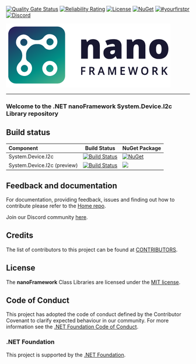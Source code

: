 [![Quality Gate Status](https://sonarcloud.io/api/project_badges/measure?project=nanoframework_lib-nanoframework.System.Device.I2c&metric=alert_status)](https://sonarcloud.io/dashboard?id=nanoframework_lib-nanoframework.System.Device.I2c) [![Reliability Rating](https://sonarcloud.io/api/project_badges/measure?project=nanoframework_lib-nanoframework.System.Device.I2c&metric=reliability_rating)](https://sonarcloud.io/dashboard?id=nanoframework_lib-nanoframework.System.Device.I2c) [![License](https://img.shields.io/badge/License-MIT-blue.svg)](LICENSE) [![NuGet](https://img.shields.io/nuget/dt/nanoFramework.System.Device.I2c.svg?label=NuGet&style=flat&logo=nuget)](https://www.nuget.org/packages/nanoFramework.System.Device.I2c/) [![#yourfirstpr](https://img.shields.io/badge/first--timers--only-friendly-blue.svg)](https://github.com/nanoframework/Home/blob/master/CONTRIBUTING.md) [![Discord](https://img.shields.io/discord/478725473862549535.svg?logo=discord&logoColor=white&label=Discord&color=7289DA)](https://discord.gg/gCyBu8T)

![nanoFramework logo](https://raw.githubusercontent.com/nanoframework/Home/main/resources/logo/nanoFramework-repo-logo.png)

-----

### Welcome to the .NET **nanoFramework** System.Device.I2c Library repository

## Build status

| Component | Build Status | NuGet Package |
|:-|---|---|
| System.Device.I2c | [![Build Status](https://dev.azure.com/nanoframework/System.Device.I2c/_apis/build/status/nanoframework.lib-System.Device.I2c?branchName=develop)](https://dev.azure.com/nanoframework/System.Device.I2c/_build/latest?definitionId=64&branchName=master) | [![NuGet](https://img.shields.io/nuget/v/nanoFramework.System.Device.I2c.svg?label=NuGet&style=flat&logo=nuget)](https://www.nuget.org/packages/nanoFramework.System.Device.I2c/) |
| System.Device.I2c (preview) | [![Build Status](https://dev.azure.com/nanoframework/System.Device.I2c/_apis/build/status/nanoframework.lib-System.Device.I2c?branchName=develop)](https://dev.azure.com/nanoframework/System.Device.I2c/_build/latest?definitionId=64&branchName=develop) | [![](https://badgen.net/badge/NuGet/preview/D7B023?icon=https://simpleicons.now.sh/azuredevops/fff)](https://dev.azure.com/nanoframework/feed/_packaging?_a=package&feed=sandbox&package=nanoFramework.System.Device.I2c&protocolType=NuGet&view=overview) |

## Feedback and documentation

For documentation, providing feedback, issues and finding out how to contribute please refer to the [Home repo](https://github.com/nanoframework/Home).

Join our Discord community [here](https://discord.gg/gCyBu8T).

## Credits

The list of contributors to this project can be found at [CONTRIBUTORS](https://github.com/nanoframework/Home/blob/master/CONTRIBUTORS.md).

## License

The **nanoFramework** Class Libraries are licensed under the [MIT license](LICENSE).

## Code of Conduct

This project has adopted the code of conduct defined by the Contributor Covenant to clarify expected behaviour in our community.
For more information see the [.NET Foundation Code of Conduct](https://dotnetfoundation.org/code-of-conduct).

### .NET Foundation

This project is supported by the [.NET Foundation](https://dotnetfoundation.org).
